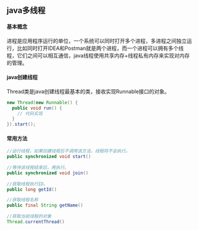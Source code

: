 ## java多线程

#### 基本概念	
​
进程是应用程序运行的单位，一个系统可以同时打开多个进程，多进程之间独立运行，比如同时打开IDEA和Postman就是两个进程，而一个进程可以拥有多个线程，它们之间可以相互通信，java线程使用共享内存+线程私有内存来实现对内存的管理。

#### java创建线程	

Thread类是java创建线程最基本的类，接收实现Runnable接口的对象。

```` java
new Thread(new Runnable() {
  public void run() {
    // 代码实现
  }
}).start();
````

#### 常用方法

```` java
//运行线程，如果创建线程后不调用该方法，线程将不会执行。
public synchronized void start()
  
//等待该线程结束后，再执行。
public synchronized void join()
  
//获取线程执行ID。
public long getId()

//获取线程名称
public final String getName()
  
//获取当前线程的对象
Thread.currentThread()
````

